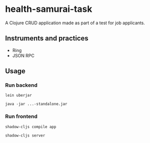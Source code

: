 # health-samurai-task

A Clojure CRUD application made as part of a test for job applicants.

## Instruments and practices
* Ring
* JSON RPC
## Usage

### Run backend
`lein uberjar`

`java -jar ...-standalone.jar`

### Run frontend

`shadow-cljs compile app`

`shadow-cljs server`